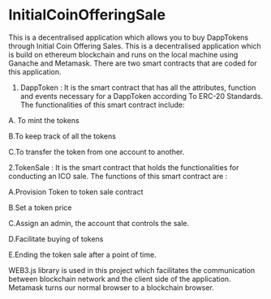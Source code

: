 # InitialCoinOfferingSale
This is a decentralised application which allows you to buy DappTokens through Initial Coin Offering Sales. This is a decentralised application which is build on ethereum blockchain and runs on the local machine using Ganache and Metamask. There are two smart contracts that are coded for this application.

1. DappToken : It is the smart contract that has all the attributes, function and events necessary for a DappToken according To ERC-20 Standards. The functionalities of this smart contract include:

A. To mint the tokens

B.To keep track of all the tokens

C.To transfer the token from one account to another.

2.TokenSale : It is the smart contract that holds the functionalities for conducting an ICO sale. The functions of this smart contract are :

A.Provision Token to token sale contract

B.Set a token price

C.Assign an admin, the account that controls the sale.

D.Facilitate buying of tokens

E.Ending the token sale after a point of time.

WEB3.js library is used in this project which facilitates the communication between blockchain network and the client side of the application.
Metamask turns our normal browser to a blockchain browser.
